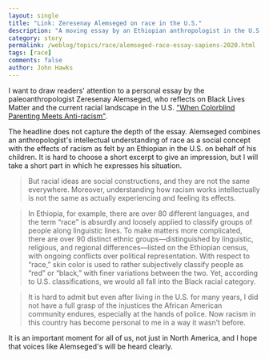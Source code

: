```yaml
---
layout: single
title: "Link: Zeresenay Alemseged on race in the U.S."
description: "A moving essay by an Ethiopian anthropologist in the U.S. on the current moment."
category: story
permalink: /weblog/topics/race/alemseged-race-essay-sapiens-2020.html
tags: [race]
comments: false
author: John Hawks
---
```


I want to draw readers' attention to a personal essay by the paleoanthropologist Zeresenay Alemseged, who reflects on Black Lives Matter and the current racial landscape in the U.S. <a href="https://www.sapiens.org/biology/colorblind-parenting/">"When Colorblind Parenting Meets Anti-racism"</a>. 

The headline does not capture the depth of the essay. Alemseged combines an anthropologist's intellectual understanding of race as a social concept with the effects of racism as felt by an Ethiopian in the U.S. on behalf of his children. It is hard to choose a short excerpt to give an impression, but I will take a short part in which he expresses his situation. 

<blockquote>But racial ideas are social constructions, and they are not the same everywhere. Moreover, understanding how racism works intellectually is not the same as actually experiencing and feeling its effects.</blockquote>

<blockquote>In Ethiopia, for example, there are over 80 different languages, and the term “race” is absurdly and loosely applied to classify groups of people along linguistic lines. To make matters more complicated, there are over 90 distinct ethnic groups—distinguished by linguistic, religious, and regional differences—listed on the Ethiopian census, with ongoing conflicts over political representation. With respect to “race,” skin color is used to rather subjectively classify people as “red” or “black,” with finer variations between the two. Yet, according to U.S. classifications, we would all fall into the Black racial category.</blockquote>

<blockquote>It is hard to admit but even after living in the U.S. for many years, I did not have a full grasp of the injustices the African American community endures, especially at the hands of police. Now racism in this country has become personal to me in a way it wasn’t before.</blockquote>

It is an important moment for all of us, not just in North America, and I hope that voices like Alemseged's will be heard clearly. 

